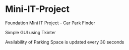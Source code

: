 # Mini-IT-Project
Foundation Mini IT Project - Car Park Finder

Simple GUI using Tkinter

Availability of Parking Space is updated every 30 seconds

